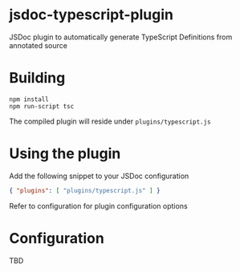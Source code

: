 # jsdoc-typescript-plugin

JSDoc plugin to automatically generate TypeScript Definitions from annotated source

# Building

    npm install
    npm run-script tsc

The compiled plugin will reside under `plugins/typescript.js`

# Using the plugin

Add the following snippet to your JSDoc configuration

```json
{ "plugins": [ "plugins/typescript.js" ] }
```

Refer to configuration for plugin configuration options

# Configuration

TBD